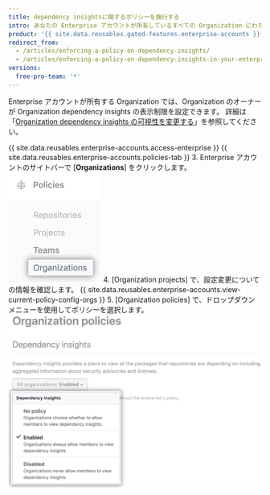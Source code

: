 ```yaml
---
title: dependency insightsに関するポリシーを施行する
intro: あなたの Enterprise アカウントが所有しているすべての Organization にわたって、メンバーに dependency insights の表示を許可または不許可に設定できます。また、コードオーナーが Organization レベルで設定を管理できるよう許可できます。
product: '{{ site.data.reusables.gated-features.enterprise-accounts }}'
redirect_from:
  - /articles/enforcing-a-policy-on-dependency-insights/
  - /articles/enforcing-a-policy-on-dependency-insights-in-your-enterprise-account
versions:
  free-pro-team: '*'
---
```


Enterprise アカウントが所有する Organization では、Organization のオーナーが Organization dependency insights の表示制限を設定できます。 詳細は「[Organization dependency insights の可視性を変更する](/articles/changing-the-visibility-of-your-organizations-dependency-insights)」を参照してください。

{{ site.data.reusables.enterprise-accounts.access-enterprise }}
{{ site.data.reusables.enterprise-accounts.policies-tab }}
3. Enterprise アカウントのサイトバーで [**Organizations**] をクリックします。 ![Enterprise アカウントのサイドバーにある [Organizations] タブ](/assets/images/help/business-accounts/settings-policies-org-tab.png)
4. [Organization projects] で、設定変更についての情報を確認します。 {{ site.data.reusables.enterprise-accounts.view-current-policy-config-orgs }}
5. [Organization policies] で、ドロップダウンメニューを使用してポリシーを選択します。 ![Organization ポリシーオプションのドロップダウンメニュー](/assets/images/help/business-accounts/organization-policy-drop-down.png)

